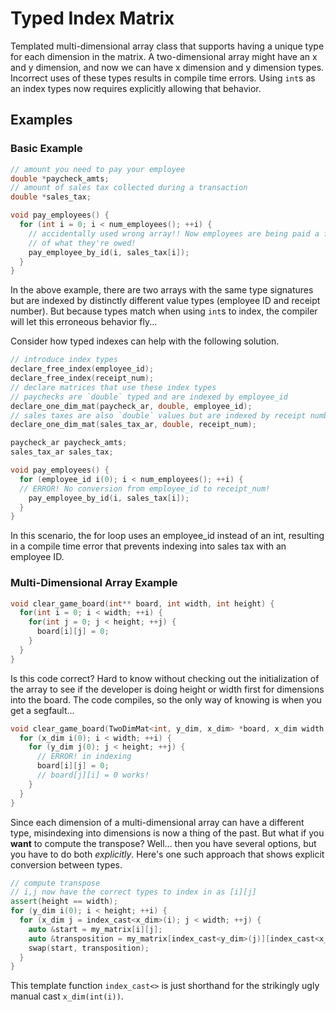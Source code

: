 # Typed Index Matrix

Templated multi-dimensional array class that supports having a unique type for each
dimension in the matrix. A two-dimensional array might have an x and y dimension,
and now we can have x dimension and y dimension types. Incorrect uses of these types
results in compile time errors. Using `int`s as an index types now requires explicitly
allowing that behavior.

## Examples

### Basic Example
```c++
// amount you need to pay your employee
double *paycheck_amts;
// amount of sales tax collected during a transaction
double *sales_tax;

void pay_employees() {
  for (int i = 0; i < num_employees(); ++i) {
    // accidentally used wrong array!! Now employees are being paid a fraction
    // of what they're owed!
    pay_employee_by_id(i, sales_tax[i]);
  }
}
```

In the above example, there are two arrays with the same type signatures but
are indexed by distinctly different value types (employee ID and receipt number).
But because types match when using `int`s to index, the compiler will let this
erroneous behavior fly... 

Consider how typed indexes can help with the following solution.
``` c++
// introduce index types
declare_free_index(employee_id);
declare_free_index(receipt_num);
// declare matrices that use these index types
// paychecks are `double` typed and are indexed by employee_id
declare_one_dim_mat(paycheck_ar, double, employee_id);
// sales taxes are also `double` values but are indexed by receipt number
declare_one_dim_mat(sales_tax_ar, double, receipt_num);

paycheck_ar paycheck_amts;
sales_tax_ar sales_tax;

void pay_employees() {
  for (employee_id i(0); i < num_employees(); ++i) {
  // ERROR! No conversion from employee_id to receipt_num!
    pay_employee_by_id(i, sales_tax[i]);
  }
}
```

In this scenario, the for loop uses an employee_id instead of an int,
resulting in a compile time error that prevents indexing into sales tax
with an employee ID.

### Multi-Dimensional Array Example

```c++
void clear_game_board(int** board, int width, int height) {
  for(int i = 0; i < width; ++i) {
    for(int j = 0; j < height; ++j) {
      board[i][j] = 0;
    }
  }
}
```

Is this code correct? Hard to know without checking out the initialization of the array
to see if the developer is doing height or width first for dimensions into the board.
The code compiles, so the only way of knowing is when you get a segfault...

```c++
void clear_game_board(TwoDimMat<int, y_dim, x_dim> *board, x_dim width, y_dim height) {
  for (x_dim i(0); i < width; ++i) {
    for (y_dim j(0); j < height; ++j) {
      // ERROR! in indexing
      board[i][j] = 0;
      // board[j][i] = 0 works!
    }
  }
}
```

Since each dimension of a multi-dimensional array can have a different type, misindexing
into dimensions is now a thing of the past. But what if you **want** to compute the
transpose? Well... then you have several options, but you have to do both _explicitly_.
Here's one such approach that shows explicit conversion between types.

```c++
// compute transpose
// i,j now have the correct types to index in as [i][j]
assert(height == width);
for (y_dim i(0); i < height; ++i) {
  for (x_dim j = index_cast<x_dim>(i); j < width; ++j) {
    auto &start = my_matrix[i][j];
    auto &transposition = my_matrix[index_cast<y_dim>(j)][index_cast<x_dim>(i)];
    swap(start, transposition);
  }
}
```

This template function `index_cast<>` is just shorthand for the strikingly ugly manual
cast `x_dim(int(i))`. 